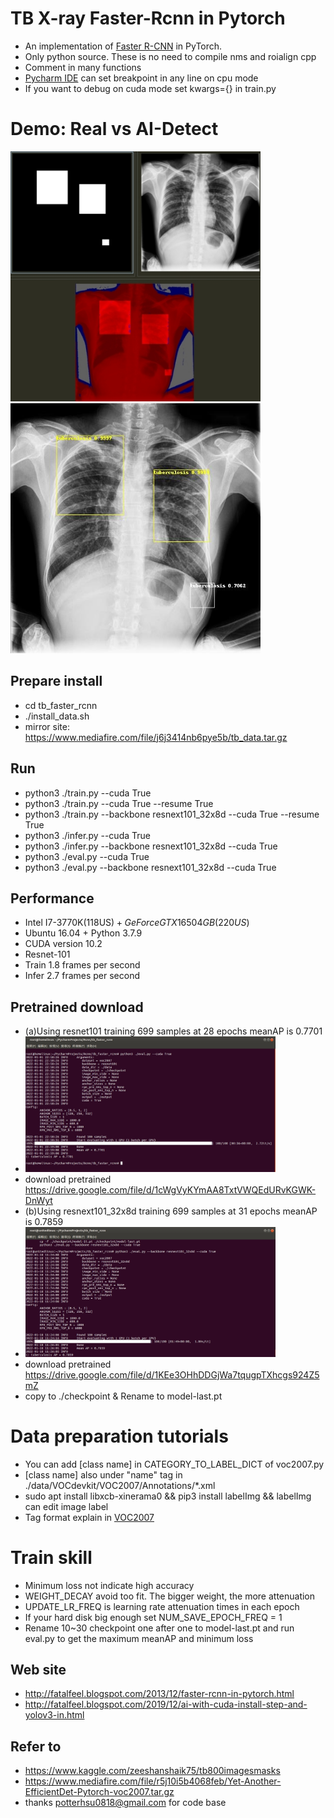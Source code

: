 # TB X-ray Faster-Rcnn in Pytorch
- An implementation of [Faster R-CNN](https://arxiv.org/pdf/1506.01497.pdf) in PyTorch.
- Only python source. These is no need to compile nms and roialign cpp
- Comment in many functions
- [Pycharm IDE](https://www.jetbrains.com/pycharm/download/other.html) can set breakpoint in any line on cpu mode
- If you want to debug on cuda mode set kwargs={} in train.py

# Demo: Real vs AI-Detect
<img src="images/real.jpg" width="400px"/> <img src="images/aidetect.jpg" width="400px"/>

## Prepare install
- cd tb_faster_rcnn
- ./install_data.sh
- mirror site: https://www.mediafire.com/file/j6j3414nb6pye5b/tb_data.tar.gz

## Run
- python3 ./train.py --cuda True
- python3 ./train.py --cuda True --resume True
- python3 ./train.py --backbone resnext101_32x8d --cuda True --resume True
- python3 ./infer.py --cuda True
- python3 ./infer.py --backbone resnext101_32x8d --cuda True
- python3 ./eval.py --cuda True
- python3 ./eval.py --backbone resnext101_32x8d --cuda True

## Performance
- Intel I7-3770K(118US$) + GeForce GTX 1650 4GB(220US$)
- Ubuntu 16.04 + Python 3.7.9
- CUDA version 10.2
- Resnet-101
- Train 1.8 frames per second
- Infer 2.7 frames per second

## Pretrained download
- (a)Using resnet101 training 699 samples at 28 epochs meanAP is 0.7701
- <img src="images/resnet101_meanap.jpg" width="400px"/>
- download pretrained https://drive.google.com/file/d/1cWgVyKYmAA8TxtVWQEdURvKGWK-DnWyt
- (b)Using resnext101_32x8d training 699 samples at 31 epochs meanAP is 0.7859
- <img src="images/resnext101_32x8d_meanap.jpg" width="400px"/>
- download pretrained https://drive.google.com/file/d/1KEe3OHhDDGjWa7tqugpTXhcgs924Z5mZ
- copy to ./checkpoint & Rename to model-last.pt

# Data preparation tutorials
- You can add [class name] in CATEGORY_TO_LABEL_DICT of voc2007.py
- [class name] also under "name" tag in ./data/VOCdevkit/VOC2007/Annotations/*.xml
- sudo apt install libxcb-xinerama0 && pip3 install labelImg && labelImg can edit image label
- Tag format explain in [VOC2007](https://towardsdatascience.com/coco-data-format-for-object-detection-a4c5eaf518c5)

# Train skill
- Minimum loss not indicate high accuracy
- WEIGHT_DECAY avoid too fit. The bigger weight, the more attenuation
- UPDATE_LR_FREQ is learning rate attenuation times in each epoch 
- If your hard disk big enough set NUM_SAVE_EPOCH_FREQ = 1
- Rename 10~30 checkpoint one after one to model-last.pt and run eval.py to get the maximum meanAP and minimum loss

## Web site
- http://fatalfeel.blogspot.com/2013/12/faster-rcnn-in-pytorch.html
- http://fatalfeel.blogspot.com/2019/12/ai-with-cuda-install-step-and-yolov3-in.html

## Refer to
- https://www.kaggle.com/zeeshanshaik75/tb800imagesmasks
- https://www.mediafire.com/file/r5j10i5b4068feb/Yet-Another-EfficientDet-Pytorch-voc2007.tar.gz
- thanks potterhsu0818@gmail.com for code base
